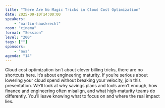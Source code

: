 ```yaml
---
title: "There Are No Magic Tricks in Cloud Cost Optimization"
date: 2025-09-10T14:00:00
speakers:
    - "martin-hauskrecht"
room: "cinema"
format: "Session" 
level: "200"
tags: [""]
sponsors: 
    - "aws"
agenda: "14"
---
```


Cloud cost optimization isn’t about clever billing tricks, there are no shortcuts here. It’s about engineering maturity. If you’re serious about lowering your cloud spend without breaking your velocity, join this presentation. We’ll look at why savings plans and tools aren’t enough, how finance and engineering often misalign, and what high-maturity teams do differently. You’ll leave knowing what to focus on and where the real impact lies.